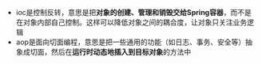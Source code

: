 - ioc是控制反转，意思是把**对象的创建、管理和销毁交给Spring容器**，而不是在对象内部自己控制。这样可以降低对象之间的耦合度，让对象只关注业务逻辑
- aop是面向切面编程，意思是把一些通用的功能（如日志、事务、安全等）抽象成切面，然后在**运行时动态地插入到目标对象**的方法中